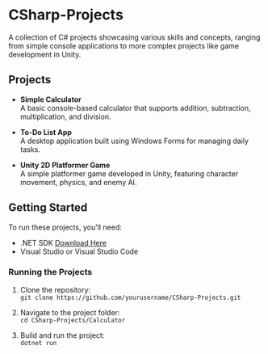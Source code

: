 # CSharp-Projects

A collection of C# projects showcasing various skills and concepts, ranging from simple console applications to more complex projects like game development in Unity.

## Projects

- **Simple Calculator**  
  A basic console-based calculator that supports addition, subtraction, multiplication, and division.

- **To-Do List App**  
  A desktop application built using Windows Forms for managing daily tasks.

- **Unity 2D Platformer Game**  
  A simple platformer game developed in Unity, featuring character movement, physics, and enemy AI.

## Getting Started

To run these projects, you'll need:
- .NET SDK [Download Here](https://dotnet.microsoft.com/download)
- Visual Studio or Visual Studio Code

### Running the Projects

1. Clone the repository:  
   `git clone https://github.com/yourusername/CSharp-Projects.git`

2. Navigate to the project folder:  
   `cd CSharp-Projects/Calculator`

3. Build and run the project:  
   `dotnet run`

